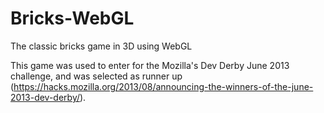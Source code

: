 Bricks-WebGL
============

The classic bricks game in 3D using WebGL

This game was used to enter for the Mozilla's Dev Derby June 2013 challenge, and was selected as runner up (https://hacks.mozilla.org/2013/08/announcing-the-winners-of-the-june-2013-dev-derby/).
